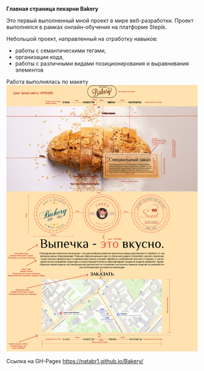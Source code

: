 **Главная страница пекарни Bakery**

Это первый выполненный мной проект в мире веб-разработки. Проект выполнялся в рамках онлайн-обучения на платформе Stepik.

Небольшой проект, направленный на отработку навыков:
* работы с семантическими тегами,
* организации кода,
* работы с различными видами позиционирования и выравнивания элементов

Работа выполнялась по макету
<img src='./layout/01-project.jpg'>


Ссылка на GH-Pages https://natabr1.github.io/Bakery/
